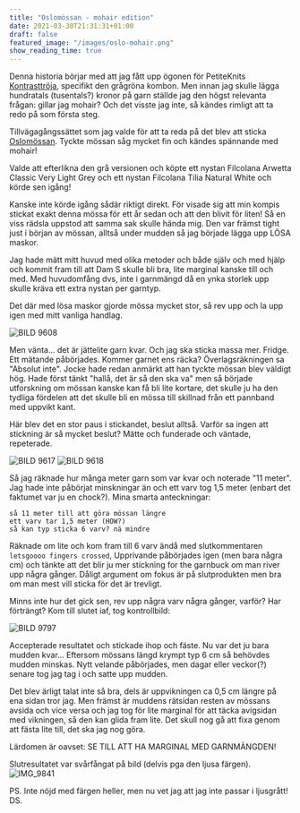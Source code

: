 ```yaml
---
title: "Oslomössan - mohair edition"
date: 2021-03-30T21:31:31+01:00
draft: false
featured_image: "/images/oslo-mohair.png"
show_reading_time: true
---
```


Denna historia börjar med att jag fått upp ögonen för PetiteKnits 
[Kontrasttröja](https://www.ravelry.com/patterns/library/contrast-sweater), specifikt den grågröna kombon.
Men innan jag skulle lägga hundratals (tusentals?) kronor på garn ställde jag den högst relevanta 
frågan: gillar jag mohair? Och det visste jag inte, så kändes rimligt att ta redo på som första steg.

Tillvägagångssättet som jag valde för att ta reda på det blev att sticka 
[Oslomössan](https://www.petiteknit.com/products/oslomossan-mohair-edition?variant=13081419382839).
Tyckte mössan såg mycket fin och kändes spännande med mohair! 

Valde att efterlikna den grå versionen och köpte ett nystan Filcolana Arwetta Classic Very Light Grey och 
ett nystan Filcolana Tilia Natural White och körde sen igång!

Kanske inte körde igång sådär riktigt direkt. För visade sig att min kompis stickat exakt denna 
mössa för ett år sedan och att den blivit för liten! Så en viss rädsla uppstod att samma sak skulle
hända mig. Den var främst tight just i början av mössan, alltså under mudden så jag började lägga 
upp LÖSA maskor. 

Jag hade mätt mitt huvud med olika metoder och både själv och med hjälp och kommit fram till att 
Dam S skulle bli bra, lite marginal kanske till och med. Med huvudomfång dvs, inte i garnmängd då en
ynka storlek upp skulle kräva ett extra nystan per garntyp.

Det där med lösa maskor gjorde mössa mycket stor, så rev upp och la upp igen med mitt vanliga 
handlag. 

![BILD 9608](IMG_9608.jpeg)

Men vänta... det är jättelite garn kvar. Och jag ska sticka massa mer. Fridge. Ett mätande påbörjades. 
Kommer garnet ens räcka? Överlagsräkningen sa "Absolut inte". Jocke hade redan anmärkt att han 
tyckte mössan blev väldigt hög. Hade först tänkt "hallå, det är så den ska va" men så började 
utforskning om mössan kanske kan få bli lite kortare, det skulle ju ha den tydliga fördelen att
det skulle bli en mössa till skillnad från ett pannband med uppvikt kant. 

Här blev det en stor paus i stickandet, beslut alltså. Varför sa ingen att stickning är så mycket 
beslut? Mätte och funderade och väntade, repeterade.

![BILD 9617](IMG_9617.jpg)
![BILD 9618](IMG_9618.jpg)
 
Så jag räknade hur många meter garn som var kvar och noterade "11 meter". Jag hade inte påbörjat 
minskningar än och ett varv tog 1,5 meter (enbart det faktumet var ju en chock?). Mina smarta anteckningar:
```
så 11 meter till att göra mössan längre
ett varv tar 1,5 meter (HOW?)
så kan typ sticka 6 varv? nä mindre
```

Räknade om lite och kom fram till 6 varv ändå med slutkommentaren `letsgoooo fingers crossed`, 
Upprivande påbörjades igen (men bara några cm) och tänkte att det blir ju mer stickning for 
the garnbuck om man river upp några gånger. Dåligt argument om fokus är på slutprodukten 
men bra om man mest vill sticka för det är trevligt.

Minns inte hur det gick sen, rev upp några varv några gånger, varför? Har förträngt? Kom till slutet
iaf, tog kontrollbild:

![BILD 9797](IMG_9797.jpg)

Accepterade resultatet och stickade ihop och fäste. Nu var det ju bara mudden kvar... Eftersom 
mössans längd krympt typ 6 cm så behövdes mudden minskas. Nytt velande påbörjades, men dagar eller 
veckor(?) senare tog jag tag i och satte upp mudden.

Det blev ärligt talat inte så bra, dels är uppvikningen ca 0,5 cm längre på ena sidan tror jag. 
Men främst är muddens rätsidan resten av mössans avsida och vice versa och jag
tog för lite marginal för att täcka avigsidan med vikningen, så den kan glida fram lite. Det skull nog gå att fixa 
genom att fästa lite till, det ska jag nog göra.

Lärdomen är oavset: SE TILL ATT HA MARGINAL MED GARNMÄNGDEN!

Slutresultatet var svårfångat på bild (delvis pga den ljusa färgen).
![IMG_9841](IMG_9841.jpg)

PS. Inte nöjd med färgen heller, men nu vet jag att jag inte passar i ljusgrått! DS.
